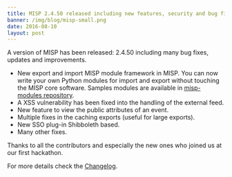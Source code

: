 ```yaml
---
title: MISP 2.4.50 released including new features, security and bug fixes.
banner: /img/blog/misp-small.png
date: 2016-08-10
layout: post
---
```


<p>A version of MISP has been released: 2.4.50 including many bug fixes, updates and improvements.</p>

* New export and import MISP module framework in MISP. You can now write your own Python modules for
import and export without touching the MISP core software. Samples modules are available in [misp-modules
repository](https://github.com/MISP/misp-modules/tree/master/misp_modules/modules).
* A XSS vulnerability has been fixed into the handling of the external feed.
* New feature to view the public attributes of an event.
* Multiple fixes in the caching exports (useful for large exports).
* New SSO plug-in Shibboleth based.
* Many other fixes.

Thanks to all the contributors and especially the new ones who joined us at our first hackathon.

For more details check the [Changelog](http://www.misp-project.org/Changelog.txt).

